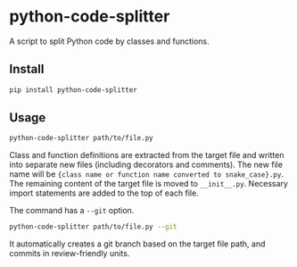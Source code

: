 # python-code-splitter

A script to split Python code by classes and functions.

## Install

```sh
pip install python-code-splitter
```

## Usage

```sh
python-code-splitter path/to/file.py
```

Class and function definitions are extracted from the target file and written into separate new files (including decorators and comments). The new file name will be `{class name or function name converted to snake_case}.py`. The remaining content of the target file is moved to `__init__.py`. Necessary import statements are added to the top of each file.

The command has a `--git` option.

```sh
python-code-splitter path/to/file.py --git
```

It automatically creates a git branch based on the target file path, and commits in review-friendly units.
